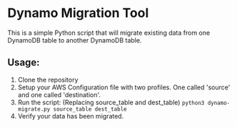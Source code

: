 # Dynamo Migration Tool
This is a simple Python script that will migrate existing data from one DynamoDB table to another DynamoDB table.

## Usage:
1. Clone the repository
2. Setup your AWS Configuration file with two profiles. One called 'source' and one called 'destination'.
3. Run the script: (Replacing source_table and dest_table)
`python3 dynamo-migrate.py source_table dest_table`
4. Verify your data has been migrated.